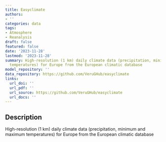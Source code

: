 ```yaml
---
title: Easyclimate
authors:
- ''
categories: data
tags:
- Atmosphere
- Reanalysis
draft: false
featured: false
date: '2023-11-28'
lastmod: '2023-11-28'
summary: High-resolution (1 km) daily climate data (precipitation, minimum and maximum
  temperatures) for Europe from the European climatic database
model_repository: ''
data_repository: https://github.com/VeruGHub/easyclimate
links:
  url_doi: ''
  url_pdf: ''
  url_source: https://github.com/VeruGHub/easyclimate
  url_docs: ''
---
```


## Description

High-resolution (1 km) daily climate data (precipitation, minimum and maximum temperatures) for Europe from the European climatic database

